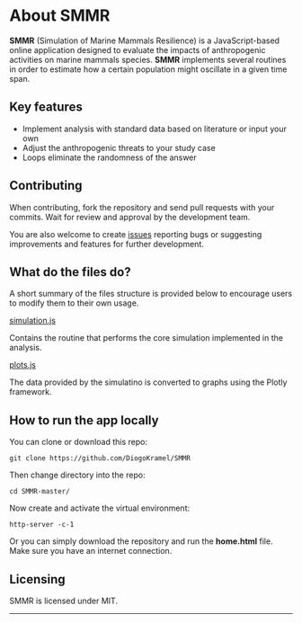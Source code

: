 # About SMMR

**SMMR** (Simulation of Marine Mammals Resilience) is a JavaScript-based online application designed to evaluate the impacts of anthropogenic activities on marine mammals species. **SMMR**  implements several routines in order to estimate how a certain population might oscillate in a given time span. 

## Key features

- Implement analysis with standard data based on literature or input your own
- Adjust the anthropogenic threats to your study case
- Loops eliminate the randomness of the answer

## Contributing

When contributing, fork the repository and send pull requests with your commits. Wait for review and approval by the development team.

You are also welcome to create [issues](https://github.com/DiogoKramel/SMMR/issues) reporting bugs or suggesting improvements and features for further development.

## What do the files do?

A short summary of the files structure is provided below to encourage users to modify them to their own usage.

[simulation.js](simulation.js)

Contains the routine that performs the core simulation implemented in the analysis.

[plots.js](plots.js)

The data provided by the simulatino is converted to graphs using the Plotly framework.


## How to run the app locally

You can clone or download this repo:

```
git clone https://github.com/DiogoKramel/SMMR
```

Then change directory into the repo:

```
cd SMMR-master/
```

Now create and activate the virtual environment:

```
http-server -c-1
```

Or you can simply download the repository and run the **home.html** file. Make sure you have an internet connection.

## Licensing

SMMR is licensed under MIT.

***